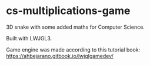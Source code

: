 # cs-multiplications-game
3D snake with some added maths for Computer Science.

Built with LWJGL3.

Game engine was made according to this tutorial book: https://ahbejarano.gitbook.io/lwjglgamedev/ 

